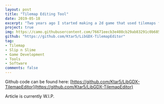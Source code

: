 ```yaml
---
layout: post
title: "Tilemap Editing Tool"
date: 2019-05-18
excerpt: "Two years ago I started making a 2d game that used tilemaps for levels and found that I wanted to implement a map editor into my game to allow content to be produced for mods or user-made levels, so I created my own editor within LibGDX / JavaFX"
project: true
img: https://camo.githubusercontent.com/76671eecb3e408cb29ab83291c0b685d4c818ce4/68747470733a2f2f692e696d6775722e636f6d2f7271574d5a4c632e676966
github: "https://github.com/Ktar5/LibGDX-TilemapEditor"
tag: 
- Tilemap
- Slip n Slime
- Game Development
- Tools
- Software
comments: false
---
```


Github code can be found here: [https://github.com/Ktar5/LibGDX-TilemapEditor](https://github.com/Ktar5/LibGDX-TilemapEditor)

Article is currently W.I.P. 